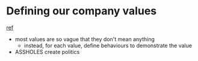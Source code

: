 # Defining our company values
[ref](https://blog.nuffsaid.com/defining-our-company-values)

- most values are so vague that they don't mean anything
  - instead, for each value, define behaviours to demonstrate the value
- ASSHOLES create politics